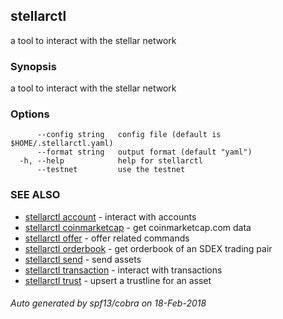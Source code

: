 ## stellarctl

a tool to interact with the stellar network

### Synopsis


a tool to interact with the stellar network

### Options

```
      --config string   config file (default is $HOME/.stellarctl.yaml)
      --format string   output format (default "yaml")
  -h, --help            help for stellarctl
      --testnet         use the testnet
```

### SEE ALSO
* [stellarctl account](stellarctl_account.md)	 - interact with accounts
* [stellarctl coinmarketcap](stellarctl_coinmarketcap.md)	 - get coinmarketcap.com data
* [stellarctl offer](stellarctl_offer.md)	 - offer related commands
* [stellarctl orderbook](stellarctl_orderbook.md)	 - get orderbook of an SDEX trading pair
* [stellarctl send](stellarctl_send.md)	 - send assets
* [stellarctl transaction](stellarctl_transaction.md)	 - interact with transactions
* [stellarctl trust](stellarctl_trust.md)	 - upsert a trustline for an asset

###### Auto generated by spf13/cobra on 18-Feb-2018
